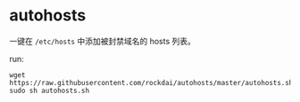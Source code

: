 autohosts
=

一键在 `/etc/hosts` 中添加被封禁域名的 hosts 列表。

run:

```
wget https://raw.githubusercontent.com/rockdai/autohosts/master/autohosts.sh
sudo sh autohosts.sh
```
